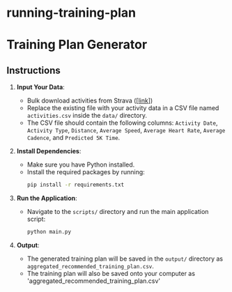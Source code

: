 # running-training-plan

# Training Plan Generator

## Instructions

1. **Input Your Data**:
   - Bulk download activities from Strava ([[link](https://support.strava.com/hc/en-us/articles/216918437-Exporting-your-Data-and-Bulk-Export)])
   - Replace the existing file with your activity data in a CSV file named `activities.csv` inside the `data/` directory.
   - The CSV file should contain the following columns: `Activity Date`, `Activity Type`, `Distance`, `Average Speed`, `Average Heart Rate`, `Average Cadence`, and `Predicted 5K Time`.

3. **Install Dependencies**:
   - Make sure you have Python installed.
   - Install the required packages by running:
     ```bash
     pip install -r requirements.txt
     ```

4. **Run the Application**:
   - Navigate to the `scripts/` directory and run the main application script:
     ```bash
     python main.py
     ```

5. **Output**:
   - The generated training plan will be saved in the `output/` directory as `aggregated_recommended_training_plan.csv`.
   - The training plan will also be saved onto your computer as 'aggregated_recommended_training_plan.csv'
